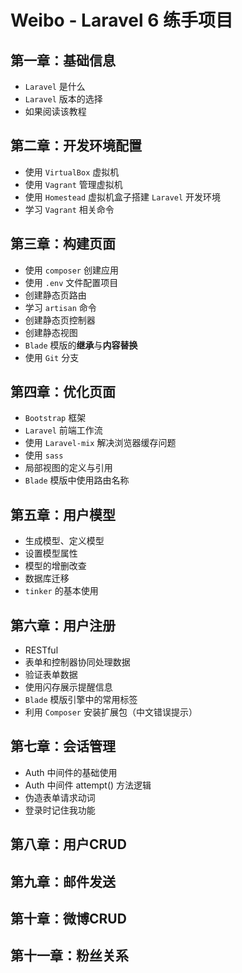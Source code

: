 # Weibo - Laravel 6 练手项目

## 第一章：基础信息

* `Laravel` 是什么
* `Laravel` 版本的选择
* 如果阅读该教程

## 第二章：开发环境配置

* 使用 `VirtualBox` 虚拟机
* 使用 `Vagrant` 管理虚拟机  
* 使用 `Homestead` 虚拟机盒子搭建 `Laravel` 开发环境
* 学习 `Vagrant` 相关命令

## 第三章：构建页面

* 使用 `composer` 创建应用
* 使用 `.env` 文件配置项目
* 创建静态页路由
* 学习 `artisan` 命令
* 创建静态页控制器
* 创建静态视图
* `Blade` 模版的**继承**与**内容替换**
* 使用 `Git` 分支

## 第四章：优化页面

* `Bootstrap` 框架
* `Laravel` 前端工作流
* 使用 `Laravel-mix` 解决浏览器缓存问题
* 使用 `sass`
* 局部视图的定义与引用
* `Blade` 模版中使用路由名称


## 第五章：用户模型

* 生成模型、定义模型
* 设置模型属性
* 模型的增删改查
* 数据库迁移
* `tinker` 的基本使用

## 第六章：用户注册

* RESTful 
* 表单和控制器协同处理数据
* 验证表单数据
* 使用闪存展示提醒信息  
* `Blade` 模版引擎中的常用标签 
* 利用 `Composer` 安装扩展包（中文错误提示）

## 第七章：会话管理

* Auth 中间件的基础使用
* Auth 中间件 attempt() 方法逻辑
* 伪造表单请求动词
* 登录时记住我功能

## 第八章：用户CRUD
## 第九章：邮件发送
## 第十章：微博CRUD
## 第十一章：粉丝关系




